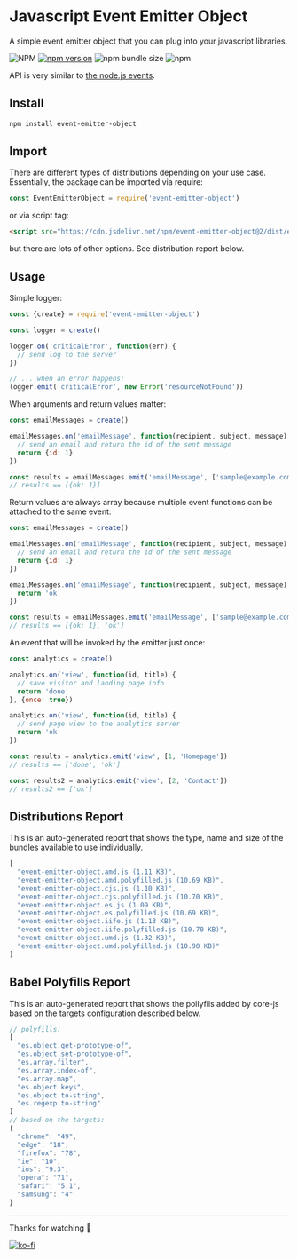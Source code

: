 # Javascript Event Emitter Object
A simple event emitter object that you can plug into your javascript libraries.

![NPM](https://img.shields.io/npm/l/event-emitter-object)
[![npm version](https://badge.fury.io/js/event-emitter-object.svg)](https://badge.fury.io/js/event-emitter-object)
![npm bundle size](https://img.shields.io/bundlephobia/min/event-emitter-object)
![npm](https://img.shields.io/npm/dy/event-emitter-object)

API is very similar to [the node.js events][305ab206].

  [305ab206]: https://nodejs.org/api/events.html "node.js events api"

## Install
```sh
npm install event-emitter-object
```

## Import
There are different types of distributions depending on your use case. Essentially, the package can be imported via require:
```js
const EventEmitterObject = require('event-emitter-object')
```
or via script tag:
```html
<script src="https://cdn.jsdelivr.net/npm/event-emitter-object@2/dist/event-emitter-object.iife.js" crossorigin type="text/javascript"></script>
```
but there are lots of other options. See distribution report below.

## Usage
Simple logger:
```js
const {create} = require('event-emitter-object')

const logger = create()

logger.on('criticalError', function(err) {
  // send log to the server
})

// ... when an error happens:
logger.emit('criticalError', new Error('resourceNotFound'))
```
When arguments and return values matter:
```js
const emailMessages = create()

emailMessages.on('emailMessage', function(recipient, subject, message) {
  // send an email and return the id of the sent message
  return {id: 1}
})

const results = emailMessages.emit('emailMessage', ['sample@example.com', 'Hey', 'Lorem ipsum.'])
// results == [{ok: 1}]
```
Return values are always array because multiple event functions can be attached to the same event:
```js
const emailMessages = create()

emailMessages.on('emailMessage', function(recipient, subject, message) {
  // send an email and return the id of the sent message
  return {id: 1}
})

emailMessages.on('emailMessage', function(recipient, subject, message) {
  return 'ok'
})

const results = emailMessages.emit('emailMessage', ['sample@example.com', 'Hey', 'Lorem ipsum.'])
// results == [{ok: 1}, 'ok']
```
An event that will be invoked by the emitter just once:
```js
const analytics = create()

analytics.on('view', function(id, title) {
  // save visitor and landing page info
  return 'done'
}, {once: true})

analytics.on('view', function(id, title) {
  // send page view to the analytics server
  return 'ok'
})

const results = analytics.emit('view', [1, 'Homepage'])
// results == ['done', 'ok']

const results2 = analytics.emit('view', [2, 'Contact'])
// results2 == ['ok']
```

## Distributions Report

This is an auto-generated report that shows the type, name and size of the bundles available to use individually.

[comment]: # (DISTRIBUTIONS_REPORT_START)
```js
[
  "event-emitter-object.amd.js (1.11 KB)",
  "event-emitter-object.amd.polyfilled.js (10.69 KB)",
  "event-emitter-object.cjs.js (1.10 KB)",
  "event-emitter-object.cjs.polyfilled.js (10.70 KB)",
  "event-emitter-object.es.js (1.09 KB)",
  "event-emitter-object.es.polyfilled.js (10.69 KB)",
  "event-emitter-object.iife.js (1.13 KB)",
  "event-emitter-object.iife.polyfilled.js (10.70 KB)",
  "event-emitter-object.umd.js (1.32 KB)",
  "event-emitter-object.umd.polyfilled.js (10.90 KB)"
]
```
[comment]: # (DISTRIBUTIONS_REPORT_END)

## Babel Polyfills Report

This is an auto-generated report that shows the pollyfils added by core-js based on the targets configuration described below.

[comment]: # (BABEL_POLYFILLS_REPORT_START)
```js
// polyfills:
[
  "es.object.get-prototype-of",
  "es.object.set-prototype-of",
  "es.array.filter",
  "es.array.index-of",
  "es.array.map",
  "es.object.keys",
  "es.object.to-string",
  "es.regexp.to-string"
]
// based on the targets:
{
  "chrome": "49",
  "edge": "18",
  "firefox": "78",
  "ie": "10",
  "ios": "9.3",
  "opera": "71",
  "safari": "5.1",
  "samsung": "4"
}
```
[comment]: # (BABEL_POLYFILLS_REPORT_END)

---

Thanks for watching 🐬

[![ko-fi](https://www.ko-fi.com/img/githubbutton_sm.svg)](https://ko-fi.com/F1F1RFO7)
